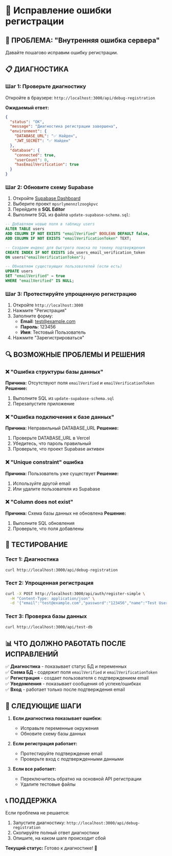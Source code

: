 # 🔧 Исправление ошибки регистрации

## 🚨 ПРОБЛЕМА: "Внутренняя ошибка сервера"

Давайте пошагово исправим ошибку регистрации.

## 📋 ДИАГНОСТИКА

### Шаг 1: Проверьте диагностику
Откройте в браузере: `http://localhost:3000/api/debug-registration`

**Ожидаемый ответ:**
```json
{
  "status": "OK",
  "message": "Диагностика регистрации завершена",
  "environment": {
    "DATABASE_URL": "✅ Найден",
    "JWT_SECRET": "✅ Найден"
  },
  "database": {
    "connected": true,
    "userCount": 0,
    "hasEmailVerification": true
  }
}
```

### Шаг 2: Обновите схему Supabase
1. Откройте [Supabase Dashboard](https://supabase.com/dashboard)
2. Выберите проект `mpsrlymennzlzoogkpvc`
3. Перейдите в **SQL Editor**
4. Выполните SQL из файла `update-supabase-schema.sql`:

```sql
-- Добавляем новые поля в таблицу users
ALTER TABLE users 
ADD COLUMN IF NOT EXISTS "emailVerified" BOOLEAN DEFAULT false,
ADD COLUMN IF NOT EXISTS "emailVerificationToken" TEXT;

-- Создаем индекс для быстрого поиска по токену подтверждения
CREATE INDEX IF NOT EXISTS idx_users_email_verification_token 
ON users("emailVerificationToken");

-- Обновляем существующих пользователей (если есть)
UPDATE users 
SET "emailVerified" = true 
WHERE "emailVerified" IS NULL;
```

### Шаг 3: Протестируйте упрощенную регистрацию
1. Откройте `http://localhost:3000`
2. Нажмите "Регистрация"
3. Заполните форму:
   - **Email**: test@example.com
   - **Пароль**: 123456
   - **Имя**: Тестовый Пользователь
4. Нажмите "Зарегистрироваться"

## 🔍 ВОЗМОЖНЫЕ ПРОБЛЕМЫ И РЕШЕНИЯ

### ❌ "Ошибка структуры базы данных"
**Причина:** Отсутствуют поля `emailVerified` и `emailVerificationToken`
**Решение:**
1. Выполните SQL из `update-supabase-schema.sql`
2. Перезапустите приложение

### ❌ "Ошибка подключения к базе данных"
**Причина:** Неправильный DATABASE_URL
**Решение:**
1. Проверьте DATABASE_URL в Vercel
2. Убедитесь, что пароль правильный
3. Проверьте, что проект Supabase активен

### ❌ "Unique constraint" ошибка
**Причина:** Пользователь уже существует
**Решение:**
1. Используйте другой email
2. Или удалите пользователя из Supabase

### ❌ "Column does not exist"
**Причина:** Схема базы данных не обновлена
**Решение:**
1. Выполните SQL обновления
2. Проверьте, что поля добавлены

## 🧪 ТЕСТИРОВАНИЕ

### Тест 1: Диагностика
```bash
curl http://localhost:3000/api/debug-registration
```

### Тест 2: Упрощенная регистрация
```bash
curl -X POST http://localhost:3000/api/auth/register-simple \
  -H "Content-Type: application/json" \
  -d '{"email":"test@example.com","password":"123456","name":"Test User"}'
```

### Тест 3: Проверка базы данных
```bash
curl http://localhost:3000/api/test-db
```

## 📊 ЧТО ДОЛЖНО РАБОТАТЬ ПОСЛЕ ИСПРАВЛЕНИЙ

✅ **Диагностика** - показывает статус БД и переменных  
✅ **Схема БД** - содержит поля `emailVerified` и `emailVerificationToken`  
✅ **Регистрация** - создает пользователя с подтверждением email  
✅ **Уведомления** - показывает сообщения об успехе/ошибках  
✅ **Вход** - работает только после подтверждения email  

## 🚀 СЛЕДУЮЩИЕ ШАГИ

1. **Если диагностика показывает ошибки:**
   - Исправьте переменные окружения
   - Обновите схему базы данных

2. **Если регистрация работает:**
   - Протестируйте подтверждение email
   - Проверьте вход с подтвержденными данными

3. **Если все работает:**
   - Переключитесь обратно на основной API регистрации
   - Удалите тестовые файлы

## 📞 ПОДДЕРЖКА

Если проблема не решается:
1. Запустите диагностику: `http://localhost:3000/api/debug-registration`
2. Скопируйте полный ответ диагностики
3. Опишите, на каком шаге происходит сбой

**Текущий статус:** Готово к диагностике! 🎯
